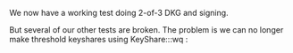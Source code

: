 
We now have a working test doing 2-of-3 DKG and signing.

But several of our other tests are broken. The problem is we can no longer make threshold keyshares
using KeyShare:::wq
:


